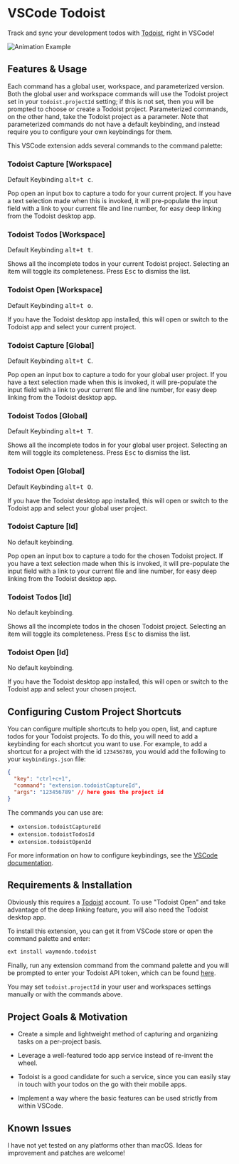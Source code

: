 # VSCode Todoist

Track and sync your development todos with [Todoist](https://todoist.com), right in VSCode!

![Animation Example](animation.gif)

## Features & Usage

Each command has a global user, workspace, and parameterized version. Both the global user and workspace commands will use the Todoist project set in your `todoist.projectId` setting; if this is not set, then you will be prompted to choose or create a Todoist project. Parameterized commands, on the other hand, take the Todoist project as a parameter. Note that parameterized commands do not have a default keybinding, and instead require you to configure your own keybindings for them.

This VSCode extension adds several commands to the command palette:

### Todoist Capture [Workspace]

Default Keybinding <kbd>alt+t c</kbd>.

Pop open an input box to capture a todo for your current project. If you have a text selection made when this is invoked, it will pre-populate the input field with a link to your current file and line number, for easy deep linking from the Todoist desktop app.

### Todoist Todos [Workspace]

Default Keybinding <kbd>alt+t t</kbd>.

Shows all the incomplete todos in your current Todoist project. Selecting an item will toggle its completeness. Press <kbd>Esc</kbd> to dismiss the list.

### Todoist Open [Workspace]

Default Keybinding <kbd>alt+t o</kbd>.

If you have the Todoist desktop app installed, this will open or switch to the Todoist app and select your current project.

### Todoist Capture [Global]

Default Keybinding <kbd>alt+t C</kbd>.

Pop open an input box to capture a todo for your global user project. If you have a text selection made when this is invoked, it will pre-populate the input field with a link to your current file and line number, for easy deep linking from the Todoist desktop app.

### Todoist Todos [Global]

Default Keybinding <kbd>alt+t T</kbd>.

Shows all the incomplete todos in for your global user project. Selecting an item will toggle its completeness. Press <kbd>Esc</kbd> to dismiss the list.

### Todoist Open [Global]

Default Keybinding <kbd>alt+t O</kbd>.

If you have the Todoist desktop app installed, this will open or switch to the Todoist app and select your global user project.

### Todoist Capture [Id]

No default keybinding.

Pop open an input box to capture a todo for the chosen Todoist project. If you have a text selection made when this is invoked, it will pre-populate the input field with a link to your current file and line number, for easy deep linking from the Todoist desktop app.

### Todoist Todos [Id]

No default keybinding.

Shows all the incomplete todos in the chosen Todoist project. Selecting an item will toggle its completeness. Press <kbd>Esc</kbd> to dismiss the list.

### Todoist Open [Id]

No default keybinding.

If you have the Todoist desktop app installed, this will open or switch to the Todoist app and select your chosen project.

## Configuring Custom Project Shortcuts

You can configure multiple shortcuts to help you open, list, and capture todos for your Todoist projects. To do this, you will need to add a keybinding for each shortcut you want to use. For example, to add a shortcut for a project with the id `123456789`, you would add the following to your `keybindings.json` file:

```json
{
  "key": "ctrl+c+1",
  "command": "extension.todoistCaptureId",
  "args": "123456789" // here goes the project id
}
```

The commands you can use are:

* `extension.todoistCaptureId`
* `extension.todoistTodosId`
* `extension.todoistOpenId`

For more information on how to configure keybindings, see the [VSCode documentation](https://code.visualstudio.com/docs/getstarted/keybindings).

## Requirements & Installation

Obviously this requires a [Todoist](https://todoist.com) account. To use "Todoist Open" and take advantage of the deep linking feature, you will also need the Todoist desktop app.

To install this extension, you can get it from VSCode store or open the command palette and enter:

```sh
ext install waymondo.todoist
```

Finally, run any extension command from the command palette and you will be prompted to enter your Todoist API token,
which can be found [here](https://todoist.com/prefs/integrations).

You may set `todoist.projectId` in your user and workspaces settings manually or with the commands above.

## Project Goals & Motivation

* Create a simple and lightweight method of capturing and organizing tasks on a per-project basis.

* Leverage a well-featured todo app service instead of re-invent the wheel.

* Todoist is a good candidate for such a service, since you can easily stay in touch with your todos on the go with their mobile apps.

* Implement a way where the basic features can be used strictly from within VSCode.

## Known Issues

I have not yet tested on any platforms other than macOS. Ideas for improvement and patches are welcome!
